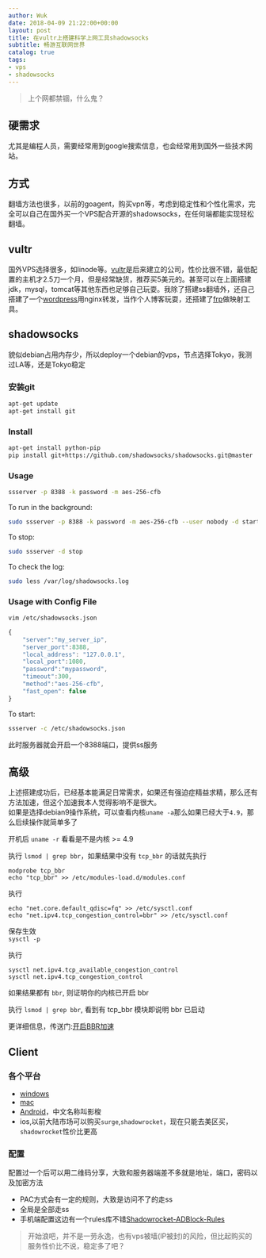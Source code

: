 ```yaml
---
author: Wuk
date: 2018-04-09 21:22:00+00:00
layout: post
title: 在vultr上搭建科学上网工具shadowsocks
subtitle: 畅游互联网世界
catalog: true
tags:
- vps
- shadowsocks
---
```


> 上个网都禁锢，什么鬼？

## 硬需求
尤其是编程人员，需要经常用到google搜索信息，也会经常用到国外一些技术网站。

## 方式
翻墙方法也很多，以前的goagent，购买vpn等，考虑到稳定性和个性化需求，完全可以自己在国外买一个VPS配合开源的shadowsocks，在任何端都能实现轻松翻墙。

## vultr
国外VPS选择很多，如linode等。[vultr](https://www.vultr.com/?ref=6891563)是后来建立的公司，性价比很不错，最低配置的主机才2.5刀一个月，但是经常缺货，推荐买5美元的。甚至可以在上面搭建jdk，mysql，tomcat等其他东西也足够自己玩耍。我除了搭建ss翻墙外，还自己搭建了一个[wordpress](https://wordpress.org/)用nginx转发，当作个人博客玩耍，还搭建了[frp](https://github.com/fatedier/frp/blob/master/README_zh.md)做映射工具。

## shadowsocks
貌似debian占用内存少，所以deploy一个debian的vps，节点选择Tokyo，我测过LA等，还是Tokyo稳定
### 安装git
```bash
apt-get update
apt-get install git
```
### Install 
```bash
apt-get install python-pip
pip install git+https://github.com/shadowsocks/shadowsocks.git@master
```
### Usage
```bash
ssserver -p 8388 -k password -m aes-256-cfb
```
To run in the background:
```bash
sudo ssserver -p 8388 -k password -m aes-256-cfb --user nobody -d start
```
To stop:
```bash
sudo ssserver -d stop
```
To check the log:
```bash
sudo less /var/log/shadowsocks.log
```
### Usage with Config File
```bash
vim /etc/shadowsocks.json
```
```javascript
{
    "server":"my_server_ip",
    "server_port":8388,
    "local_address": "127.0.0.1",
    "local_port":1080,
    "password":"mypassword",
    "timeout":300,
    "method":"aes-256-cfb",
    "fast_open": false
}
```
To start:
```bash
ssserver -c /etc/shadowsocks.json
```
此时服务器就会开启一个8388端口，提供ss服务

## 高级
上述搭建成功后，已经基本能满足日常需求，如果还有强迫症精益求精，那么还有方法加速，但这个加速我本人觉得影响不是很大。    
如果是选择debian9操作系统，可以查看内核`uname -a`那么如果已经大于`4.9`，那么后续操作就简单多了

开机后 `uname -r` 看看是不是内核 >= 4.9  

执行 `lsmod | grep bbr`，如果结果中没有 `tcp_bbr` 的话就先执行
```
modprobe tcp_bbr
echo "tcp_bbr" >> /etc/modules-load.d/modules.conf
```

执行
```
echo "net.core.default_qdisc=fq" >> /etc/sysctl.conf
echo "net.ipv4.tcp_congestion_control=bbr" >> /etc/sysctl.conf
```

保存生效  
`sysctl -p`  

执行  
```
sysctl net.ipv4.tcp_available_congestion_control
sysctl net.ipv4.tcp_congestion_control
```
如果结果都有 `bbr`, 则证明你的内核已开启 bbr  

执行 `lsmod | grep bbr`, 看到有 tcp_bbr 模块即说明 bbr 已启动  

更详细信息，传送门:[开启BBR加速](https://github.com/iMeiji/shadowsocks_install/wiki/%E5%BC%80%E5%90%AFTCP-BBR%E6%8B%A5%E5%A1%9E%E6%8E%A7%E5%88%B6%E7%AE%97%E6%B3%95)

## Client
### 各个平台
- [windows](https://github.com/shadowsocks/shadowsocks-windows)
- [mac](https://github.com/shadowsocks/ShadowsocksX-NG)
- [Android](https://github.com/shadowsocks/shadowsocks-android)，中文名称叫影梭
- ios,以前大陆市场可以购买`surge`,`shadowrocket`，现在只能去美区买，`shadowrocket`性价比更高
### 配置
配置过一个后可以用二维码分享，大致和服务器端差不多就是地址，端口，密码以及加密方法
- PAC方式会有一定的规则，大致是访问不了的走ss
- 全局是全部走ss
- 手机端配置这边有一个rules库不错[Shadowrocket-ADBlock-Rules](https://github.com/h2y/Shadowrocket-ADBlock-Rules)


> 开始浪吧，并不是一劳永逸，也有vps被墙(IP被封)的风险，但比起购买的服务性价比不说，稳定多了吧？